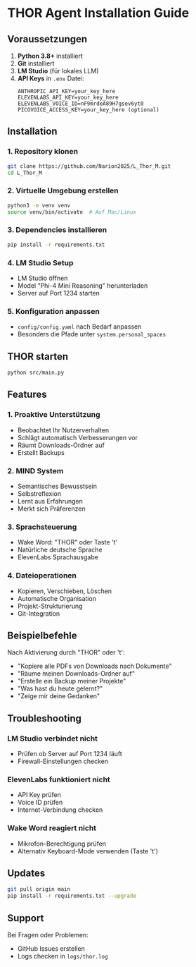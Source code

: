 # THOR Agent Installation Guide

## Voraussetzungen

1. **Python 3.8+** installiert
2. **Git** installiert
3. **LM Studio** (für lokales LLM)
4. **API Keys** in `.env` Datei:
   ```
   ANTHROPIC_API_KEY=your_key_here
   ELEVENLABS_API_KEY=your_key_here
   ELEVENLABS_VOICE_ID=nF9mrdeA89H7gsev6yt0
   PICOVOICE_ACCESS_KEY=your_key_here (optional)
   ```

## Installation

### 1. Repository klonen
```bash
git clone https://github.com/Narion2025/L_Thor_M.git
cd L_Thor_M
```

### 2. Virtuelle Umgebung erstellen
```bash
python3 -m venv venv
source venv/bin/activate  # Auf Mac/Linux
```

### 3. Dependencies installieren
```bash
pip install -r requirements.txt
```

### 4. LM Studio Setup
- LM Studio öffnen
- Model "Phi-4 Mini Reasoning" herunterladen
- Server auf Port 1234 starten

### 5. Konfiguration anpassen
- `config/config.yaml` nach Bedarf anpassen
- Besonders die Pfade unter `system.personal_spaces`

## THOR starten

```bash
python src/main.py
```

## Features

### 1. Proaktive Unterstützung
- Beobachtet Ihr Nutzerverhalten
- Schlägt automatisch Verbesserungen vor
- Räumt Downloads-Ordner auf
- Erstellt Backups

### 2. MIND System
- Semantisches Bewusstsein
- Selbstreflexion
- Lernt aus Erfahrungen
- Merkt sich Präferenzen

### 3. Sprachsteuerung
- Wake Word: "THOR" oder Taste 't'
- Natürliche deutsche Sprache
- ElevenLabs Sprachausgabe

### 4. Dateioperationen
- Kopieren, Verschieben, Löschen
- Automatische Organisation
- Projekt-Strukturierung
- Git-Integration

## Beispielbefehle

Nach Aktivierung durch "THOR" oder 't':

- "Kopiere alle PDFs von Downloads nach Dokumente"
- "Räume meinen Downloads-Ordner auf"
- "Erstelle ein Backup meiner Projekte"
- "Was hast du heute gelernt?"
- "Zeige mir deine Gedanken"

## Troubleshooting

### LM Studio verbindet nicht
- Prüfen ob Server auf Port 1234 läuft
- Firewall-Einstellungen checken

### ElevenLabs funktioniert nicht
- API Key prüfen
- Voice ID prüfen
- Internet-Verbindung checken

### Wake Word reagiert nicht
- Mikrofon-Berechtigung prüfen
- Alternativ Keyboard-Mode verwenden (Taste 't')

## Updates

```bash
git pull origin main
pip install -r requirements.txt --upgrade
```

## Support

Bei Fragen oder Problemen:
- GitHub Issues erstellen
- Logs checken in `logs/thor.log`
